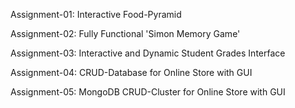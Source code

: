 Assignment-01: Interactive Food-Pyramid

Assignment-02: Fully Functional 'Simon Memory Game'

Assignment-03: Interactive and Dynamic Student Grades Interface

Assignment-04: CRUD-Database for Online Store with GUI

Assignment-05: MongoDB CRUD-Cluster for Online Store with GUI 
